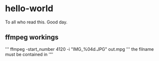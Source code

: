 # hello-world
To all who read this. Good day.

## ffmpeg workings
'''
ffmpeg -start_number 4120 -i "IMG_%04d.JPG" out.mpg
'''
the filname must be contained in '"'

